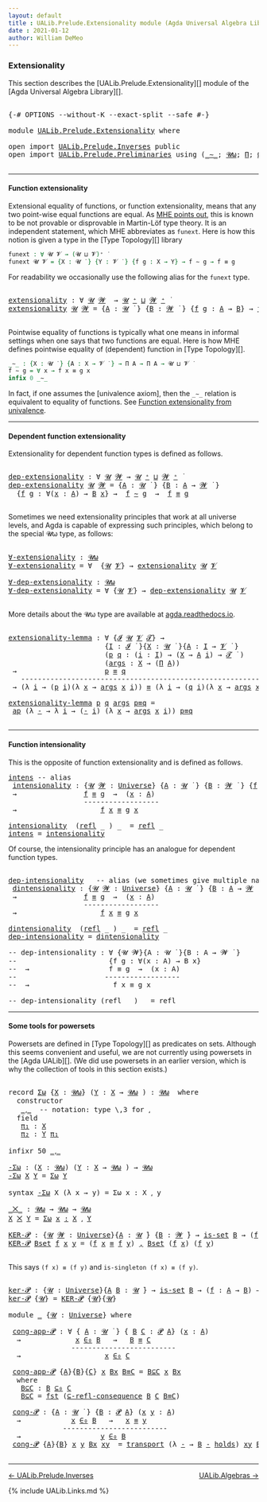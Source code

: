 ```yaml
---
layout: default
title : UALib.Prelude.Extensionality module (Agda Universal Algebra Library)
date : 2021-01-12
author: William DeMeo
---
```


<!--
FILE: Extensionality.lagda
AUTHOR: William DeMeo
DATE: 30 Jun 2020
UPDATED: 12 Jan 2021
REF: Parts of this file are based on the HoTT/UF course notes by Martin Hötzel Escardo (MHE).
SEE: https://www.cs.bham.ac.uk/~mhe/HoTT-UF-in-Agda-Lecture-Notes/
     Below, MHE = Martin Hötzel Escardo.
-->


### <a id="extensionality">Extensionality</a>

This section describes the [UALib.Prelude.Extensionality][] module of the [Agda Universal Algebra Library][].

<pre class="Agda">

<a id="616" class="Symbol">{-#</a> <a id="620" class="Keyword">OPTIONS</a> <a id="628" class="Pragma">--without-K</a> <a id="640" class="Pragma">--exact-split</a> <a id="654" class="Pragma">--safe</a> <a id="661" class="Symbol">#-}</a>

<a id="666" class="Keyword">module</a> <a id="673" href="UALib.Prelude.Extensionality.html" class="Module">UALib.Prelude.Extensionality</a> <a id="702" class="Keyword">where</a>

<a id="709" class="Keyword">open</a> <a id="714" class="Keyword">import</a> <a id="721" href="UALib.Prelude.Inverses.html" class="Module">UALib.Prelude.Inverses</a> <a id="744" class="Keyword">public</a>
<a id="751" class="Keyword">open</a> <a id="756" class="Keyword">import</a> <a id="763" href="UALib.Prelude.Preliminaries.html" class="Module">UALib.Prelude.Preliminaries</a> <a id="791" class="Keyword">using</a> <a id="797" class="Symbol">(</a><a id="798" href="MGS-MLTT.html#6747" class="Function Operator">_∼_</a><a id="801" class="Symbol">;</a> <a id="803" href="universes.html#580" class="Primitive">𝓤ω</a><a id="805" class="Symbol">;</a> <a id="807" href="MGS-MLTT.html#3562" class="Function">Π</a><a id="808" class="Symbol">;</a> <a id="810" href="MGS-Powerset.html#2893" class="Function">Ω</a><a id="811" class="Symbol">;</a> <a id="813" href="MGS-Powerset.html#4551" class="Function">𝓟</a><a id="814" class="Symbol">;</a> <a id="816" href="MGS-Powerset.html#5497" class="Function">⊆-refl-consequence</a><a id="834" class="Symbol">;</a> <a id="836" href="UALib.Prelude.Preliminaries.html#6372" class="Function Operator">_∈₀_</a><a id="840" class="Symbol">;</a> <a id="842" href="UALib.Prelude.Preliminaries.html#6385" class="Function Operator">_⊆₀_</a><a id="846" class="Symbol">;</a> <a id="848" href="MGS-Powerset.html#2957" class="Function Operator">_holds</a><a id="854" class="Symbol">)</a> <a id="856" class="Keyword">public</a>

</pre>

-------------------------------------------

#### <a id="function-extensionality">Function extensionality</a>

Extensional equality of functions, or function extensionality, means that any two point-wise equal functions are equal. As [MHE points out](https://www.cs.bham.ac.uk/~mhe/HoTT-UF-in-Agda-Lecture-Notes/HoTT-UF-Agda.html#funextfromua), this is known to be not provable or disprovable in Martin-Löf type theory. It is an independent statement, which MHE abbreviates as `funext`.  Here is how this notion is given a type in the [Type Topology][] library

```agda
funext : ∀ 𝓤 𝓥 → (𝓤 ⊔ 𝓥)⁺ ̇
funext 𝓤 𝓥 = {X : 𝓤 ̇ } {Y : 𝓥 ̇ } {f g : X → Y} → f ∼ g → f ≡ g
```

For readability we occasionally use the following alias for the `funext` type.

<pre class="Agda">

<a id="extensionality"></a><a id="1638" href="UALib.Prelude.Extensionality.html#1638" class="Function">extensionality</a> <a id="1653" class="Symbol">:</a> <a id="1655" class="Symbol">∀</a> <a id="1657" href="UALib.Prelude.Extensionality.html#1657" class="Bound">𝓤</a> <a id="1659" href="UALib.Prelude.Extensionality.html#1659" class="Bound">𝓦</a>  <a id="1662" class="Symbol">→</a> <a id="1664" href="UALib.Prelude.Extensionality.html#1657" class="Bound">𝓤</a> <a id="1666" href="universes.html#527" class="Primitive Operator">⁺</a> <a id="1668" href="Agda.Primitive.html#636" class="Primitive Operator">⊔</a> <a id="1670" href="UALib.Prelude.Extensionality.html#1659" class="Bound">𝓦</a> <a id="1672" href="universes.html#527" class="Primitive Operator">⁺</a> <a id="1674" href="universes.html#758" class="Function Operator">̇</a>
<a id="1676" href="UALib.Prelude.Extensionality.html#1638" class="Function">extensionality</a> <a id="1691" href="UALib.Prelude.Extensionality.html#1691" class="Bound">𝓤</a> <a id="1693" href="UALib.Prelude.Extensionality.html#1693" class="Bound">𝓦</a> <a id="1695" class="Symbol">=</a> <a id="1697" class="Symbol">{</a><a id="1698" href="UALib.Prelude.Extensionality.html#1698" class="Bound">A</a> <a id="1700" class="Symbol">:</a> <a id="1702" href="UALib.Prelude.Extensionality.html#1691" class="Bound">𝓤</a> <a id="1704" href="universes.html#758" class="Function Operator">̇</a> <a id="1706" class="Symbol">}</a> <a id="1708" class="Symbol">{</a><a id="1709" href="UALib.Prelude.Extensionality.html#1709" class="Bound">B</a> <a id="1711" class="Symbol">:</a> <a id="1713" href="UALib.Prelude.Extensionality.html#1693" class="Bound">𝓦</a> <a id="1715" href="universes.html#758" class="Function Operator">̇</a> <a id="1717" class="Symbol">}</a> <a id="1719" class="Symbol">{</a><a id="1720" href="UALib.Prelude.Extensionality.html#1720" class="Bound">f</a> <a id="1722" href="UALib.Prelude.Extensionality.html#1722" class="Bound">g</a> <a id="1724" class="Symbol">:</a> <a id="1726" href="UALib.Prelude.Extensionality.html#1698" class="Bound">A</a> <a id="1728" class="Symbol">→</a> <a id="1730" href="UALib.Prelude.Extensionality.html#1709" class="Bound">B</a><a id="1731" class="Symbol">}</a> <a id="1733" class="Symbol">→</a> <a id="1735" href="UALib.Prelude.Extensionality.html#1720" class="Bound">f</a> <a id="1737" href="MGS-MLTT.html#6747" class="Function Operator">∼</a> <a id="1739" href="UALib.Prelude.Extensionality.html#1722" class="Bound">g</a> <a id="1741" class="Symbol">→</a> <a id="1743" href="UALib.Prelude.Extensionality.html#1720" class="Bound">f</a> <a id="1745" href="UALib.Prelude.Preliminaries.html#5654" class="Datatype Operator">≡</a> <a id="1747" href="UALib.Prelude.Extensionality.html#1722" class="Bound">g</a>

</pre>

Pointwise equality of functions is typically what one means in informal settings when one says that two functions are equal.  Here is how MHE defines pointwise equality of (dependent) function in [Type Topology][].

```agda
_∼_ : {X : 𝓤 ̇ } {A : X → 𝓥 ̇ } → Π A → Π A → 𝓤 ⊔ 𝓥 ̇
f ∼ g = ∀ x → f x ≡ g x
infix 0 _∼_
```

In fact, if one assumes the [univalence axiom], then the `_∼_` relation is equivalent to equality of functions.  See [Function extensionality from univalence](https://www.cs.bham.ac.uk/~mhe/HoTT-UF-in-Agda-Lecture-Notes/HoTT-UF-Agda.html#funextfromua).

----------------------------------

#### <a id="dependent-function-extensionality">Dependent function extensionality</a>

Extensionality for dependent function types is defined as follows.

<pre class="Agda">

<a id="dep-extensionality"></a><a id="2539" href="UALib.Prelude.Extensionality.html#2539" class="Function">dep-extensionality</a> <a id="2558" class="Symbol">:</a> <a id="2560" class="Symbol">∀</a> <a id="2562" href="UALib.Prelude.Extensionality.html#2562" class="Bound">𝓤</a> <a id="2564" href="UALib.Prelude.Extensionality.html#2564" class="Bound">𝓦</a> <a id="2566" class="Symbol">→</a> <a id="2568" href="UALib.Prelude.Extensionality.html#2562" class="Bound">𝓤</a> <a id="2570" href="universes.html#527" class="Primitive Operator">⁺</a> <a id="2572" href="Agda.Primitive.html#636" class="Primitive Operator">⊔</a> <a id="2574" href="UALib.Prelude.Extensionality.html#2564" class="Bound">𝓦</a> <a id="2576" href="universes.html#527" class="Primitive Operator">⁺</a> <a id="2578" href="universes.html#758" class="Function Operator">̇</a>
<a id="2580" href="UALib.Prelude.Extensionality.html#2539" class="Function">dep-extensionality</a> <a id="2599" href="UALib.Prelude.Extensionality.html#2599" class="Bound">𝓤</a> <a id="2601" href="UALib.Prelude.Extensionality.html#2601" class="Bound">𝓦</a> <a id="2603" class="Symbol">=</a> <a id="2605" class="Symbol">{</a><a id="2606" href="UALib.Prelude.Extensionality.html#2606" class="Bound">A</a> <a id="2608" class="Symbol">:</a> <a id="2610" href="UALib.Prelude.Extensionality.html#2599" class="Bound">𝓤</a> <a id="2612" href="universes.html#758" class="Function Operator">̇</a> <a id="2614" class="Symbol">}</a> <a id="2616" class="Symbol">{</a><a id="2617" href="UALib.Prelude.Extensionality.html#2617" class="Bound">B</a> <a id="2619" class="Symbol">:</a> <a id="2621" href="UALib.Prelude.Extensionality.html#2606" class="Bound">A</a> <a id="2623" class="Symbol">→</a> <a id="2625" href="UALib.Prelude.Extensionality.html#2601" class="Bound">𝓦</a> <a id="2627" href="universes.html#758" class="Function Operator">̇</a> <a id="2629" class="Symbol">}</a>
  <a id="2633" class="Symbol">{</a><a id="2634" href="UALib.Prelude.Extensionality.html#2634" class="Bound">f</a> <a id="2636" href="UALib.Prelude.Extensionality.html#2636" class="Bound">g</a> <a id="2638" class="Symbol">:</a> <a id="2640" class="Symbol">∀(</a><a id="2642" href="UALib.Prelude.Extensionality.html#2642" class="Bound">x</a> <a id="2644" class="Symbol">:</a> <a id="2646" href="UALib.Prelude.Extensionality.html#2606" class="Bound">A</a><a id="2647" class="Symbol">)</a> <a id="2649" class="Symbol">→</a> <a id="2651" href="UALib.Prelude.Extensionality.html#2617" class="Bound">B</a> <a id="2653" href="UALib.Prelude.Extensionality.html#2642" class="Bound">x</a><a id="2654" class="Symbol">}</a> <a id="2656" class="Symbol">→</a>  <a id="2659" href="UALib.Prelude.Extensionality.html#2634" class="Bound">f</a> <a id="2661" href="MGS-MLTT.html#6747" class="Function Operator">∼</a> <a id="2663" href="UALib.Prelude.Extensionality.html#2636" class="Bound">g</a>  <a id="2666" class="Symbol">→</a>  <a id="2669" href="UALib.Prelude.Extensionality.html#2634" class="Bound">f</a> <a id="2671" href="UALib.Prelude.Preliminaries.html#5654" class="Datatype Operator">≡</a> <a id="2673" href="UALib.Prelude.Extensionality.html#2636" class="Bound">g</a>

</pre>

Sometimes we need extensionality principles that work at all universe levels, and Agda is capable of expressing such principles, which belong to the special 𝓤ω type, as follows:

<pre class="Agda">

<a id="∀-extensionality"></a><a id="2881" href="UALib.Prelude.Extensionality.html#2881" class="Function">∀-extensionality</a> <a id="2898" class="Symbol">:</a> <a id="2900" href="universes.html#580" class="Primitive">𝓤ω</a>
<a id="2903" href="UALib.Prelude.Extensionality.html#2881" class="Function">∀-extensionality</a> <a id="2920" class="Symbol">=</a> <a id="2922" class="Symbol">∀</a>  <a id="2925" class="Symbol">{</a><a id="2926" href="UALib.Prelude.Extensionality.html#2926" class="Bound">𝓤</a> <a id="2928" href="UALib.Prelude.Extensionality.html#2928" class="Bound">𝓥</a><a id="2929" class="Symbol">}</a> <a id="2931" class="Symbol">→</a> <a id="2933" href="UALib.Prelude.Extensionality.html#1638" class="Function">extensionality</a> <a id="2948" href="UALib.Prelude.Extensionality.html#2926" class="Bound">𝓤</a> <a id="2950" href="UALib.Prelude.Extensionality.html#2928" class="Bound">𝓥</a>

<a id="∀-dep-extensionality"></a><a id="2953" href="UALib.Prelude.Extensionality.html#2953" class="Function">∀-dep-extensionality</a> <a id="2974" class="Symbol">:</a> <a id="2976" href="universes.html#580" class="Primitive">𝓤ω</a>
<a id="2979" href="UALib.Prelude.Extensionality.html#2953" class="Function">∀-dep-extensionality</a> <a id="3000" class="Symbol">=</a> <a id="3002" class="Symbol">∀</a> <a id="3004" class="Symbol">{</a><a id="3005" href="UALib.Prelude.Extensionality.html#3005" class="Bound">𝓤</a> <a id="3007" href="UALib.Prelude.Extensionality.html#3007" class="Bound">𝓥</a><a id="3008" class="Symbol">}</a> <a id="3010" class="Symbol">→</a> <a id="3012" href="UALib.Prelude.Extensionality.html#2539" class="Function">dep-extensionality</a> <a id="3031" href="UALib.Prelude.Extensionality.html#3005" class="Bound">𝓤</a> <a id="3033" href="UALib.Prelude.Extensionality.html#3007" class="Bound">𝓥</a>

</pre>

More details about the 𝓤ω type are available at [agda.readthedocs.io](https://agda.readthedocs.io/en/latest/language/universe-levels.html#expressions-of-kind-set).


<pre class="Agda">

<a id="extensionality-lemma"></a><a id="3228" href="UALib.Prelude.Extensionality.html#3228" class="Function">extensionality-lemma</a> <a id="3249" class="Symbol">:</a> <a id="3251" class="Symbol">∀</a> <a id="3253" class="Symbol">{</a><a id="3254" href="UALib.Prelude.Extensionality.html#3254" class="Bound">𝓘</a> <a id="3256" href="UALib.Prelude.Extensionality.html#3256" class="Bound">𝓤</a> <a id="3258" href="UALib.Prelude.Extensionality.html#3258" class="Bound">𝓥</a> <a id="3260" href="UALib.Prelude.Extensionality.html#3260" class="Bound">𝓣</a><a id="3261" class="Symbol">}</a> <a id="3263" class="Symbol">→</a>
                       <a id="3288" class="Symbol">{</a><a id="3289" href="UALib.Prelude.Extensionality.html#3289" class="Bound">I</a> <a id="3291" class="Symbol">:</a> <a id="3293" href="UALib.Prelude.Extensionality.html#3254" class="Bound">𝓘</a> <a id="3295" href="universes.html#758" class="Function Operator">̇</a> <a id="3297" class="Symbol">}{</a><a id="3299" href="UALib.Prelude.Extensionality.html#3299" class="Bound">X</a> <a id="3301" class="Symbol">:</a> <a id="3303" href="UALib.Prelude.Extensionality.html#3256" class="Bound">𝓤</a> <a id="3305" href="universes.html#758" class="Function Operator">̇</a> <a id="3307" class="Symbol">}{</a><a id="3309" href="UALib.Prelude.Extensionality.html#3309" class="Bound">A</a> <a id="3311" class="Symbol">:</a> <a id="3313" href="UALib.Prelude.Extensionality.html#3289" class="Bound">I</a> <a id="3315" class="Symbol">→</a> <a id="3317" href="UALib.Prelude.Extensionality.html#3258" class="Bound">𝓥</a> <a id="3319" href="universes.html#758" class="Function Operator">̇</a> <a id="3321" class="Symbol">}</a>
                       <a id="3346" class="Symbol">(</a><a id="3347" href="UALib.Prelude.Extensionality.html#3347" class="Bound">p</a> <a id="3349" href="UALib.Prelude.Extensionality.html#3349" class="Bound">q</a> <a id="3351" class="Symbol">:</a> <a id="3353" class="Symbol">(</a><a id="3354" href="UALib.Prelude.Extensionality.html#3354" class="Bound">i</a> <a id="3356" class="Symbol">:</a> <a id="3358" href="UALib.Prelude.Extensionality.html#3289" class="Bound">I</a><a id="3359" class="Symbol">)</a> <a id="3361" class="Symbol">→</a> <a id="3363" class="Symbol">(</a><a id="3364" href="UALib.Prelude.Extensionality.html#3299" class="Bound">X</a> <a id="3366" class="Symbol">→</a> <a id="3368" href="UALib.Prelude.Extensionality.html#3309" class="Bound">A</a> <a id="3370" href="UALib.Prelude.Extensionality.html#3354" class="Bound">i</a><a id="3371" class="Symbol">)</a> <a id="3373" class="Symbol">→</a> <a id="3375" href="UALib.Prelude.Extensionality.html#3260" class="Bound">𝓣</a> <a id="3377" href="universes.html#758" class="Function Operator">̇</a> <a id="3379" class="Symbol">)</a>
                       <a id="3404" class="Symbol">(</a><a id="3405" href="UALib.Prelude.Extensionality.html#3405" class="Bound">args</a> <a id="3410" class="Symbol">:</a> <a id="3412" href="UALib.Prelude.Extensionality.html#3299" class="Bound">X</a> <a id="3414" class="Symbol">→</a> <a id="3416" class="Symbol">(</a><a id="3417" href="MGS-MLTT.html#3562" class="Function">Π</a> <a id="3419" href="UALib.Prelude.Extensionality.html#3309" class="Bound">A</a><a id="3420" class="Symbol">))</a>
 <a id="3424" class="Symbol">→</a>                     <a id="3446" href="UALib.Prelude.Extensionality.html#3347" class="Bound">p</a> <a id="3448" href="UALib.Prelude.Preliminaries.html#5654" class="Datatype Operator">≡</a> <a id="3450" href="UALib.Prelude.Extensionality.html#3349" class="Bound">q</a>
   <a id="3455" class="Comment">-------------------------------------------------------------</a>
 <a id="3518" class="Symbol">→</a> <a id="3520" class="Symbol">(λ</a> <a id="3523" href="UALib.Prelude.Extensionality.html#3523" class="Bound">i</a> <a id="3525" class="Symbol">→</a> <a id="3527" class="Symbol">(</a><a id="3528" href="UALib.Prelude.Extensionality.html#3347" class="Bound">p</a> <a id="3530" href="UALib.Prelude.Extensionality.html#3523" class="Bound">i</a><a id="3531" class="Symbol">)(λ</a> <a id="3535" href="UALib.Prelude.Extensionality.html#3535" class="Bound">x</a> <a id="3537" class="Symbol">→</a> <a id="3539" href="UALib.Prelude.Extensionality.html#3405" class="Bound">args</a> <a id="3544" href="UALib.Prelude.Extensionality.html#3535" class="Bound">x</a> <a id="3546" href="UALib.Prelude.Extensionality.html#3523" class="Bound">i</a><a id="3547" class="Symbol">))</a> <a id="3550" href="UALib.Prelude.Preliminaries.html#5654" class="Datatype Operator">≡</a> <a id="3552" class="Symbol">(λ</a> <a id="3555" href="UALib.Prelude.Extensionality.html#3555" class="Bound">i</a> <a id="3557" class="Symbol">→</a> <a id="3559" class="Symbol">(</a><a id="3560" href="UALib.Prelude.Extensionality.html#3349" class="Bound">q</a> <a id="3562" href="UALib.Prelude.Extensionality.html#3555" class="Bound">i</a><a id="3563" class="Symbol">)(λ</a> <a id="3567" href="UALib.Prelude.Extensionality.html#3567" class="Bound">x</a> <a id="3569" class="Symbol">→</a> <a id="3571" href="UALib.Prelude.Extensionality.html#3405" class="Bound">args</a> <a id="3576" href="UALib.Prelude.Extensionality.html#3567" class="Bound">x</a> <a id="3578" href="UALib.Prelude.Extensionality.html#3555" class="Bound">i</a><a id="3579" class="Symbol">))</a>

<a id="3583" href="UALib.Prelude.Extensionality.html#3228" class="Function">extensionality-lemma</a> <a id="3604" href="UALib.Prelude.Extensionality.html#3604" class="Bound">p</a> <a id="3606" href="UALib.Prelude.Extensionality.html#3606" class="Bound">q</a> <a id="3608" href="UALib.Prelude.Extensionality.html#3608" class="Bound">args</a> <a id="3613" href="UALib.Prelude.Extensionality.html#3613" class="Bound">p≡q</a> <a id="3617" class="Symbol">=</a>
 <a id="3620" href="MGS-MLTT.html#6613" class="Function">ap</a> <a id="3623" class="Symbol">(λ</a> <a id="3626" href="UALib.Prelude.Extensionality.html#3626" class="Bound">-</a> <a id="3628" class="Symbol">→</a> <a id="3630" class="Symbol">λ</a> <a id="3632" href="UALib.Prelude.Extensionality.html#3632" class="Bound">i</a> <a id="3634" class="Symbol">→</a> <a id="3636" class="Symbol">(</a><a id="3637" href="UALib.Prelude.Extensionality.html#3626" class="Bound">-</a> <a id="3639" href="UALib.Prelude.Extensionality.html#3632" class="Bound">i</a><a id="3640" class="Symbol">)</a> <a id="3642" class="Symbol">(λ</a> <a id="3645" href="UALib.Prelude.Extensionality.html#3645" class="Bound">x</a> <a id="3647" class="Symbol">→</a> <a id="3649" href="UALib.Prelude.Extensionality.html#3608" class="Bound">args</a> <a id="3654" href="UALib.Prelude.Extensionality.html#3645" class="Bound">x</a> <a id="3656" href="UALib.Prelude.Extensionality.html#3632" class="Bound">i</a><a id="3657" class="Symbol">))</a> <a id="3660" href="UALib.Prelude.Extensionality.html#3613" class="Bound">p≡q</a>

</pre>

------------------------------------------

#### <a id="function-intensionality">Function intensionality</a>

This is the opposite of function extensionality and is defined as follows.

<pre class="Agda">
<a id="intens"></a><a id="3876" href="UALib.Prelude.Extensionality.html#3876" class="Function">intens</a> <a id="3883" class="Comment">-- alias</a>
 <a id="intensionality"></a><a id="3893" href="UALib.Prelude.Extensionality.html#3893" class="Function">intensionality</a> <a id="3908" class="Symbol">:</a> <a id="3910" class="Symbol">{</a><a id="3911" href="UALib.Prelude.Extensionality.html#3911" class="Bound">𝓤</a> <a id="3913" href="UALib.Prelude.Extensionality.html#3913" class="Bound">𝓦</a> <a id="3915" class="Symbol">:</a> <a id="3917" href="universes.html#551" class="Postulate">Universe</a><a id="3925" class="Symbol">}</a> <a id="3927" class="Symbol">{</a><a id="3928" href="UALib.Prelude.Extensionality.html#3928" class="Bound">A</a> <a id="3930" class="Symbol">:</a> <a id="3932" href="UALib.Prelude.Extensionality.html#3911" class="Bound">𝓤</a> <a id="3934" href="universes.html#758" class="Function Operator">̇</a> <a id="3936" class="Symbol">}</a> <a id="3938" class="Symbol">{</a><a id="3939" href="UALib.Prelude.Extensionality.html#3939" class="Bound">B</a> <a id="3941" class="Symbol">:</a> <a id="3943" href="UALib.Prelude.Extensionality.html#3913" class="Bound">𝓦</a> <a id="3945" href="universes.html#758" class="Function Operator">̇</a> <a id="3947" class="Symbol">}</a> <a id="3949" class="Symbol">{</a><a id="3950" href="UALib.Prelude.Extensionality.html#3950" class="Bound">f</a> <a id="3952" href="UALib.Prelude.Extensionality.html#3952" class="Bound">g</a> <a id="3954" class="Symbol">:</a> <a id="3956" href="UALib.Prelude.Extensionality.html#3928" class="Bound">A</a> <a id="3958" class="Symbol">→</a> <a id="3960" href="UALib.Prelude.Extensionality.html#3939" class="Bound">B</a><a id="3961" class="Symbol">}</a>
 <a id="3964" class="Symbol">→</a>                <a id="3981" href="UALib.Prelude.Extensionality.html#3950" class="Bound">f</a> <a id="3983" href="UALib.Prelude.Preliminaries.html#5654" class="Datatype Operator">≡</a> <a id="3985" href="UALib.Prelude.Extensionality.html#3952" class="Bound">g</a>  <a id="3988" class="Symbol">→</a>  <a id="3991" class="Symbol">(</a><a id="3992" href="UALib.Prelude.Extensionality.html#3992" class="Bound">x</a> <a id="3994" class="Symbol">:</a> <a id="3996" href="UALib.Prelude.Extensionality.html#3928" class="Bound">A</a><a id="3997" class="Symbol">)</a>
                  <a id="4017" class="Comment">------------------</a>
 <a id="4037" class="Symbol">→</a>                    <a id="4058" href="UALib.Prelude.Extensionality.html#3950" class="Bound">f</a> <a id="4060" href="UALib.Prelude.Extensionality.html#3992" class="Bound">x</a> <a id="4062" href="UALib.Prelude.Preliminaries.html#5654" class="Datatype Operator">≡</a> <a id="4064" href="UALib.Prelude.Extensionality.html#3952" class="Bound">g</a> <a id="4066" href="UALib.Prelude.Extensionality.html#3992" class="Bound">x</a>

<a id="4069" href="UALib.Prelude.Extensionality.html#3893" class="Function">intensionality</a>  <a id="4085" class="Symbol">(</a><a id="4086" href="UALib.Prelude.Preliminaries.html#5690" class="InductiveConstructor">refl</a> <a id="4091" class="Symbol">_</a> <a id="4093" class="Symbol">)</a> <a id="4095" class="Symbol">_</a>  <a id="4098" class="Symbol">=</a> <a id="4100" href="UALib.Prelude.Preliminaries.html#5690" class="InductiveConstructor">refl</a> <a id="4105" class="Symbol">_</a>
<a id="4107" href="UALib.Prelude.Extensionality.html#3876" class="Function">intens</a> <a id="4114" class="Symbol">=</a> <a id="4116" href="UALib.Prelude.Extensionality.html#3893" class="Function">intensionality</a>
</pre>

Of course, the intensionality principle has an analogue for dependent function types.

<pre class="Agda">

<a id="dep-intensionality"></a><a id="4244" href="UALib.Prelude.Extensionality.html#4244" class="Function">dep-intensionality</a>   <a id="4265" class="Comment">-- alias (we sometimes give multiple names to the same function like this)</a>
 <a id="dintensionality"></a><a id="4341" href="UALib.Prelude.Extensionality.html#4341" class="Function">dintensionality</a> <a id="4357" class="Symbol">:</a> <a id="4359" class="Symbol">{</a><a id="4360" href="UALib.Prelude.Extensionality.html#4360" class="Bound">𝓤</a> <a id="4362" href="UALib.Prelude.Extensionality.html#4362" class="Bound">𝓦</a> <a id="4364" class="Symbol">:</a> <a id="4366" href="universes.html#551" class="Postulate">Universe</a><a id="4374" class="Symbol">}</a> <a id="4376" class="Symbol">{</a><a id="4377" href="UALib.Prelude.Extensionality.html#4377" class="Bound">A</a> <a id="4379" class="Symbol">:</a> <a id="4381" href="UALib.Prelude.Extensionality.html#4360" class="Bound">𝓤</a> <a id="4383" href="universes.html#758" class="Function Operator">̇</a> <a id="4385" class="Symbol">}</a> <a id="4387" class="Symbol">{</a><a id="4388" href="UALib.Prelude.Extensionality.html#4388" class="Bound">B</a> <a id="4390" class="Symbol">:</a> <a id="4392" href="UALib.Prelude.Extensionality.html#4377" class="Bound">A</a> <a id="4394" class="Symbol">→</a> <a id="4396" href="UALib.Prelude.Extensionality.html#4362" class="Bound">𝓦</a> <a id="4398" href="universes.html#758" class="Function Operator">̇</a> <a id="4400" class="Symbol">}</a> <a id="4402" class="Symbol">{</a><a id="4403" href="UALib.Prelude.Extensionality.html#4403" class="Bound">f</a> <a id="4405" href="UALib.Prelude.Extensionality.html#4405" class="Bound">g</a> <a id="4407" class="Symbol">:</a> <a id="4409" class="Symbol">(</a><a id="4410" href="UALib.Prelude.Extensionality.html#4410" class="Bound">x</a> <a id="4412" class="Symbol">:</a> <a id="4414" href="UALib.Prelude.Extensionality.html#4377" class="Bound">A</a><a id="4415" class="Symbol">)</a> <a id="4417" class="Symbol">→</a> <a id="4419" href="UALib.Prelude.Extensionality.html#4388" class="Bound">B</a> <a id="4421" href="UALib.Prelude.Extensionality.html#4410" class="Bound">x</a><a id="4422" class="Symbol">}</a>
 <a id="4425" class="Symbol">→</a>                <a id="4442" href="UALib.Prelude.Extensionality.html#4403" class="Bound">f</a> <a id="4444" href="UALib.Prelude.Preliminaries.html#5654" class="Datatype Operator">≡</a> <a id="4446" href="UALib.Prelude.Extensionality.html#4405" class="Bound">g</a>  <a id="4449" class="Symbol">→</a>  <a id="4452" class="Symbol">(</a><a id="4453" href="UALib.Prelude.Extensionality.html#4453" class="Bound">x</a> <a id="4455" class="Symbol">:</a> <a id="4457" href="UALib.Prelude.Extensionality.html#4377" class="Bound">A</a><a id="4458" class="Symbol">)</a>
                  <a id="4478" class="Comment">------------------</a>
 <a id="4498" class="Symbol">→</a>                    <a id="4519" href="UALib.Prelude.Extensionality.html#4403" class="Bound">f</a> <a id="4521" href="UALib.Prelude.Extensionality.html#4453" class="Bound">x</a> <a id="4523" href="UALib.Prelude.Preliminaries.html#5654" class="Datatype Operator">≡</a> <a id="4525" href="UALib.Prelude.Extensionality.html#4405" class="Bound">g</a> <a id="4527" href="UALib.Prelude.Extensionality.html#4453" class="Bound">x</a>

<a id="4530" href="UALib.Prelude.Extensionality.html#4341" class="Function">dintensionality</a>  <a id="4547" class="Symbol">(</a><a id="4548" href="UALib.Prelude.Preliminaries.html#5690" class="InductiveConstructor">refl</a> <a id="4553" class="Symbol">_</a> <a id="4555" class="Symbol">)</a> <a id="4557" class="Symbol">_</a>  <a id="4560" class="Symbol">=</a> <a id="4562" href="UALib.Prelude.Preliminaries.html#5690" class="InductiveConstructor">refl</a> <a id="4567" class="Symbol">_</a>
<a id="4569" href="UALib.Prelude.Extensionality.html#4244" class="Function">dep-intensionality</a> <a id="4588" class="Symbol">=</a> <a id="4590" href="UALib.Prelude.Extensionality.html#4341" class="Function">dintensionality</a>

<a id="4607" class="Comment">-- dep-intensionality : ∀ {𝓤 𝓦}{A : 𝓤 ̇ }{B : A → 𝓦 ̇ }</a>
<a id="4663" class="Comment">--                      {f g : ∀(x : A) → B x}</a>
<a id="4710" class="Comment">--  →                   f ≡ g  →  (x : A)</a>
<a id="4752" class="Comment">--                     ------------------</a>
<a id="4794" class="Comment">--  →                    f x ≡ g x</a>

<a id="4830" class="Comment">-- dep-intensionality (refl _ ) _ = refl _</a>
</pre>

---------------------------------------

#### <a id="some-tools-for-powersets">Some tools for powersets</a>

Powersets are defined in [Type Topology][] as predicates on sets.  Although this seems convenient and useful, we are not currently using powersets in the [Agda UALib][].  (We did use powersets in an earlier version, which is why the collection of tools in this section exists.)

<pre class="Agda">

<a id="5287" class="Keyword">record</a> <a id="Σω"></a><a id="5294" href="UALib.Prelude.Extensionality.html#5294" class="Record">Σω</a> <a id="5297" class="Symbol">{</a><a id="5298" href="UALib.Prelude.Extensionality.html#5298" class="Bound">X</a> <a id="5300" class="Symbol">:</a> <a id="5302" href="universes.html#580" class="Primitive">𝓤ω</a><a id="5304" class="Symbol">}</a> <a id="5306" class="Symbol">(</a><a id="5307" href="UALib.Prelude.Extensionality.html#5307" class="Bound">Y</a> <a id="5309" class="Symbol">:</a> <a id="5311" href="UALib.Prelude.Extensionality.html#5298" class="Bound">X</a> <a id="5313" class="Symbol">→</a> <a id="5315" href="universes.html#580" class="Primitive">𝓤ω</a> <a id="5318" class="Symbol">)</a> <a id="5320" class="Symbol">:</a> <a id="5322" href="universes.html#580" class="Primitive">𝓤ω</a>  <a id="5326" class="Keyword">where</a>
  <a id="5334" class="Keyword">constructor</a>
   <a id="_⸲_"></a><a id="5349" href="UALib.Prelude.Extensionality.html#5349" class="InductiveConstructor Operator">_⸲_</a>  <a id="5354" class="Comment">-- notation: type \,3 for ⸲</a>
  <a id="5384" class="Keyword">field</a>
   <a id="Σω.π₁"></a><a id="5393" href="UALib.Prelude.Extensionality.html#5393" class="Field">π₁</a> <a id="5396" class="Symbol">:</a> <a id="5398" href="UALib.Prelude.Extensionality.html#5298" class="Bound">X</a>
   <a id="Σω.π₂"></a><a id="5403" href="UALib.Prelude.Extensionality.html#5403" class="Field">π₂</a> <a id="5406" class="Symbol">:</a> <a id="5408" href="UALib.Prelude.Extensionality.html#5307" class="Bound">Y</a> <a id="5410" href="UALib.Prelude.Extensionality.html#5393" class="Field">π₁</a>

<a id="5414" class="Keyword">infixr</a> <a id="5421" class="Number">50</a> <a id="5424" href="UALib.Prelude.Extensionality.html#5349" class="InductiveConstructor Operator">_⸲_</a>

<a id="-Σω"></a><a id="5429" href="UALib.Prelude.Extensionality.html#5429" class="Function">-Σω</a> <a id="5433" class="Symbol">:</a> <a id="5435" class="Symbol">(</a><a id="5436" href="UALib.Prelude.Extensionality.html#5436" class="Bound">X</a> <a id="5438" class="Symbol">:</a> <a id="5440" href="universes.html#580" class="Primitive">𝓤ω</a><a id="5442" class="Symbol">)</a> <a id="5444" class="Symbol">(</a><a id="5445" href="UALib.Prelude.Extensionality.html#5445" class="Bound">Y</a> <a id="5447" class="Symbol">:</a> <a id="5449" href="UALib.Prelude.Extensionality.html#5436" class="Bound">X</a> <a id="5451" class="Symbol">→</a> <a id="5453" href="universes.html#580" class="Primitive">𝓤ω</a> <a id="5456" class="Symbol">)</a> <a id="5458" class="Symbol">→</a> <a id="5460" href="universes.html#580" class="Primitive">𝓤ω</a>
<a id="5463" href="UALib.Prelude.Extensionality.html#5429" class="Function">-Σω</a> <a id="5467" href="UALib.Prelude.Extensionality.html#5467" class="Bound">X</a> <a id="5469" href="UALib.Prelude.Extensionality.html#5469" class="Bound">Y</a> <a id="5471" class="Symbol">=</a> <a id="5473" href="UALib.Prelude.Extensionality.html#5294" class="Record">Σω</a> <a id="5476" href="UALib.Prelude.Extensionality.html#5469" class="Bound">Y</a>

<a id="5479" class="Keyword">syntax</a> <a id="5486" href="UALib.Prelude.Extensionality.html#5429" class="Function">-Σω</a> <a id="5490" class="Bound">X</a> <a id="5492" class="Symbol">(λ</a> <a id="5495" class="Bound">x</a> <a id="5497" class="Symbol">→</a> <a id="5499" class="Bound">y</a><a id="5500" class="Symbol">)</a> <a id="5502" class="Symbol">=</a> <a id="5504" class="Function">Σω</a> <a id="5507" class="Bound">x</a> <a id="5509" class="Function">꞉</a> <a id="5511" class="Bound">X</a> <a id="5513" class="Function">⸲</a> <a id="5515" class="Bound">y</a>

<a id="_⨉_"></a><a id="5518" href="UALib.Prelude.Extensionality.html#5518" class="Function Operator">_⨉_</a> <a id="5522" class="Symbol">:</a> <a id="5524" href="universes.html#580" class="Primitive">𝓤ω</a> <a id="5527" class="Symbol">→</a> <a id="5529" href="universes.html#580" class="Primitive">𝓤ω</a> <a id="5532" class="Symbol">→</a> <a id="5534" href="universes.html#580" class="Primitive">𝓤ω</a>
<a id="5537" href="UALib.Prelude.Extensionality.html#5537" class="Bound">X</a> <a id="5539" href="UALib.Prelude.Extensionality.html#5518" class="Function Operator">⨉</a> <a id="5541" href="UALib.Prelude.Extensionality.html#5541" class="Bound">Y</a> <a id="5543" class="Symbol">=</a> <a id="5545" href="UALib.Prelude.Extensionality.html#5429" class="Function">Σω</a> <a id="5548" href="UALib.Prelude.Extensionality.html#5548" class="Bound">x</a> <a id="5550" href="UALib.Prelude.Extensionality.html#5429" class="Function">꞉</a> <a id="5552" href="UALib.Prelude.Extensionality.html#5537" class="Bound">X</a> <a id="5554" href="UALib.Prelude.Extensionality.html#5429" class="Function">⸲</a> <a id="5556" href="UALib.Prelude.Extensionality.html#5541" class="Bound">Y</a>

<a id="KER-𝓟"></a><a id="5559" href="UALib.Prelude.Extensionality.html#5559" class="Function">KER-𝓟</a> <a id="5565" class="Symbol">:</a> <a id="5567" class="Symbol">{</a><a id="5568" href="UALib.Prelude.Extensionality.html#5568" class="Bound">𝓤</a> <a id="5570" href="UALib.Prelude.Extensionality.html#5570" class="Bound">𝓦</a> <a id="5572" class="Symbol">:</a> <a id="5574" href="universes.html#551" class="Postulate">Universe</a><a id="5582" class="Symbol">}{</a><a id="5584" href="UALib.Prelude.Extensionality.html#5584" class="Bound">A</a> <a id="5586" class="Symbol">:</a> <a id="5588" href="UALib.Prelude.Extensionality.html#5568" class="Bound">𝓤</a> <a id="5590" href="universes.html#758" class="Function Operator">̇</a><a id="5591" class="Symbol">}</a> <a id="5593" class="Symbol">{</a><a id="5594" href="UALib.Prelude.Extensionality.html#5594" class="Bound">B</a> <a id="5596" class="Symbol">:</a> <a id="5598" href="UALib.Prelude.Extensionality.html#5570" class="Bound">𝓦</a> <a id="5600" href="universes.html#758" class="Function Operator">̇</a><a id="5601" class="Symbol">}</a> <a id="5603" class="Symbol">→</a> <a id="5605" href="MGS-Basic-UF.html#1929" class="Function">is-set</a> <a id="5612" href="UALib.Prelude.Extensionality.html#5594" class="Bound">B</a> <a id="5614" class="Symbol">→</a> <a id="5616" class="Symbol">(</a><a id="5617" href="UALib.Prelude.Extensionality.html#5617" class="Bound">f</a> <a id="5619" class="Symbol">:</a> <a id="5621" href="UALib.Prelude.Extensionality.html#5584" class="Bound">A</a> <a id="5623" class="Symbol">→</a> <a id="5625" href="UALib.Prelude.Extensionality.html#5594" class="Bound">B</a><a id="5626" class="Symbol">)</a> <a id="5628" class="Symbol">→</a> <a id="5630" href="UALib.Prelude.Extensionality.html#5584" class="Bound">A</a> <a id="5632" class="Symbol">→</a> <a id="5634" href="UALib.Prelude.Extensionality.html#5584" class="Bound">A</a> <a id="5636" class="Symbol">→</a> <a id="5638" href="MGS-Powerset.html#2893" class="Function">Ω</a> <a id="5640" href="UALib.Prelude.Extensionality.html#5570" class="Bound">𝓦</a>
<a id="5642" href="UALib.Prelude.Extensionality.html#5559" class="Function">KER-𝓟</a> <a id="5648" href="UALib.Prelude.Extensionality.html#5648" class="Bound">Bset</a> <a id="5653" href="UALib.Prelude.Extensionality.html#5653" class="Bound">f</a> <a id="5655" href="UALib.Prelude.Extensionality.html#5655" class="Bound">x</a> <a id="5657" href="UALib.Prelude.Extensionality.html#5657" class="Bound">y</a> <a id="5659" class="Symbol">=</a> <a id="5661" class="Symbol">(</a><a id="5662" href="UALib.Prelude.Extensionality.html#5653" class="Bound">f</a> <a id="5664" href="UALib.Prelude.Extensionality.html#5655" class="Bound">x</a> <a id="5666" href="UALib.Prelude.Preliminaries.html#5654" class="Datatype Operator">≡</a> <a id="5668" href="UALib.Prelude.Extensionality.html#5653" class="Bound">f</a> <a id="5670" href="UALib.Prelude.Extensionality.html#5657" class="Bound">y</a><a id="5671" class="Symbol">)</a> <a id="5673" href="UALib.Prelude.Preliminaries.html#5763" class="InductiveConstructor Operator">,</a> <a id="5675" href="UALib.Prelude.Extensionality.html#5648" class="Bound">Bset</a> <a id="5680" class="Symbol">(</a><a id="5681" href="UALib.Prelude.Extensionality.html#5653" class="Bound">f</a> <a id="5683" href="UALib.Prelude.Extensionality.html#5655" class="Bound">x</a><a id="5684" class="Symbol">)</a> <a id="5686" class="Symbol">(</a><a id="5687" href="UALib.Prelude.Extensionality.html#5653" class="Bound">f</a> <a id="5689" href="UALib.Prelude.Extensionality.html#5657" class="Bound">y</a><a id="5690" class="Symbol">)</a>

</pre>

This says `(f x) ≡ (f y)` and `is-singleton (f x) ≡ (f y)`.


<pre class="Agda">

<a id="ker-𝓟"></a><a id="5781" href="UALib.Prelude.Extensionality.html#5781" class="Function">ker-𝓟</a> <a id="5787" class="Symbol">:</a> <a id="5789" class="Symbol">{</a><a id="5790" href="UALib.Prelude.Extensionality.html#5790" class="Bound">𝓤</a> <a id="5792" class="Symbol">:</a> <a id="5794" href="universes.html#551" class="Postulate">Universe</a><a id="5802" class="Symbol">}{</a><a id="5804" href="UALib.Prelude.Extensionality.html#5804" class="Bound">A</a> <a id="5806" href="UALib.Prelude.Extensionality.html#5806" class="Bound">B</a> <a id="5808" class="Symbol">:</a> <a id="5810" href="UALib.Prelude.Extensionality.html#5790" class="Bound">𝓤</a> <a id="5812" href="universes.html#758" class="Function Operator">̇</a><a id="5813" class="Symbol">}</a> <a id="5815" class="Symbol">→</a> <a id="5817" href="MGS-Basic-UF.html#1929" class="Function">is-set</a> <a id="5824" href="UALib.Prelude.Extensionality.html#5806" class="Bound">B</a> <a id="5826" class="Symbol">→</a> <a id="5828" class="Symbol">(</a><a id="5829" href="UALib.Prelude.Extensionality.html#5829" class="Bound">f</a> <a id="5831" class="Symbol">:</a> <a id="5833" href="UALib.Prelude.Extensionality.html#5804" class="Bound">A</a> <a id="5835" class="Symbol">→</a> <a id="5837" href="UALib.Prelude.Extensionality.html#5806" class="Bound">B</a><a id="5838" class="Symbol">)</a> <a id="5840" class="Symbol">→</a> <a id="5842" href="UALib.Prelude.Extensionality.html#5804" class="Bound">A</a> <a id="5844" class="Symbol">→</a> <a id="5846" href="MGS-Powerset.html#4551" class="Function">𝓟</a> <a id="5848" href="UALib.Prelude.Extensionality.html#5804" class="Bound">A</a>
<a id="5850" href="UALib.Prelude.Extensionality.html#5781" class="Function">ker-𝓟</a> <a id="5856" class="Symbol">{</a><a id="5857" href="UALib.Prelude.Extensionality.html#5857" class="Bound">𝓤</a><a id="5858" class="Symbol">}</a> <a id="5860" class="Symbol">=</a> <a id="5862" href="UALib.Prelude.Extensionality.html#5559" class="Function">KER-𝓟</a> <a id="5868" class="Symbol">{</a><a id="5869" href="UALib.Prelude.Extensionality.html#5857" class="Bound">𝓤</a><a id="5870" class="Symbol">}{</a><a id="5872" href="UALib.Prelude.Extensionality.html#5857" class="Bound">𝓤</a><a id="5873" class="Symbol">}</a>

<a id="5876" class="Keyword">module</a> <a id="5883" href="UALib.Prelude.Extensionality.html#5883" class="Module">_</a> <a id="5885" class="Symbol">{</a><a id="5886" href="UALib.Prelude.Extensionality.html#5886" class="Bound">𝓤</a> <a id="5888" class="Symbol">:</a> <a id="5890" href="universes.html#551" class="Postulate">Universe</a><a id="5898" class="Symbol">}</a> <a id="5900" class="Keyword">where</a>

 <a id="5908" href="UALib.Prelude.Extensionality.html#5908" class="Function">cong-app-𝓟</a> <a id="5919" class="Symbol">:</a> <a id="5921" class="Symbol">∀</a> <a id="5923" class="Symbol">{</a> <a id="5925" href="UALib.Prelude.Extensionality.html#5925" class="Bound">A</a> <a id="5927" class="Symbol">:</a> <a id="5929" href="UALib.Prelude.Extensionality.html#5886" class="Bound">𝓤</a> <a id="5931" href="universes.html#758" class="Function Operator">̇</a> <a id="5933" class="Symbol">}</a> <a id="5935" class="Symbol">{</a> <a id="5937" href="UALib.Prelude.Extensionality.html#5937" class="Bound">B</a> <a id="5939" href="UALib.Prelude.Extensionality.html#5939" class="Bound">C</a> <a id="5941" class="Symbol">:</a> <a id="5943" href="MGS-Powerset.html#4551" class="Function">𝓟</a> <a id="5945" href="UALib.Prelude.Extensionality.html#5925" class="Bound">A</a><a id="5946" class="Symbol">}</a> <a id="5948" class="Symbol">(</a><a id="5949" href="UALib.Prelude.Extensionality.html#5949" class="Bound">x</a> <a id="5951" class="Symbol">:</a> <a id="5953" href="UALib.Prelude.Extensionality.html#5925" class="Bound">A</a><a id="5954" class="Symbol">)</a>
  <a id="5958" class="Symbol">→</a>             <a id="5972" href="UALib.Prelude.Extensionality.html#5949" class="Bound">x</a> <a id="5974" href="UALib.Prelude.Preliminaries.html#6372" class="Function Operator">∈₀</a> <a id="5977" href="UALib.Prelude.Extensionality.html#5937" class="Bound">B</a>   <a id="5981" class="Symbol">→</a>   <a id="5985" href="UALib.Prelude.Extensionality.html#5937" class="Bound">B</a> <a id="5987" href="UALib.Prelude.Preliminaries.html#5654" class="Datatype Operator">≡</a> <a id="5989" href="UALib.Prelude.Extensionality.html#5939" class="Bound">C</a>
               <a id="6006" class="Comment">-------------------------</a>
  <a id="6034" class="Symbol">→</a>                    <a id="6055" href="UALib.Prelude.Extensionality.html#5949" class="Bound">x</a> <a id="6057" href="UALib.Prelude.Preliminaries.html#6372" class="Function Operator">∈₀</a> <a id="6060" href="UALib.Prelude.Extensionality.html#5939" class="Bound">C</a>

 <a id="6064" href="UALib.Prelude.Extensionality.html#5908" class="Function">cong-app-𝓟</a> <a id="6075" class="Symbol">{</a><a id="6076" href="UALib.Prelude.Extensionality.html#6076" class="Bound">A</a><a id="6077" class="Symbol">}{</a><a id="6079" href="UALib.Prelude.Extensionality.html#6079" class="Bound">B</a><a id="6080" class="Symbol">}{</a><a id="6082" href="UALib.Prelude.Extensionality.html#6082" class="Bound">C</a><a id="6083" class="Symbol">}</a> <a id="6085" href="UALib.Prelude.Extensionality.html#6085" class="Bound">x</a> <a id="6087" href="UALib.Prelude.Extensionality.html#6087" class="Bound">Bx</a> <a id="6090" href="UALib.Prelude.Extensionality.html#6090" class="Bound">B≡C</a> <a id="6094" class="Symbol">=</a> <a id="6096" href="UALib.Prelude.Extensionality.html#6116" class="Function">B⊆C</a> <a id="6100" href="UALib.Prelude.Extensionality.html#6085" class="Bound">x</a> <a id="6102" href="UALib.Prelude.Extensionality.html#6087" class="Bound">Bx</a>
  <a id="6107" class="Keyword">where</a>
   <a id="6116" href="UALib.Prelude.Extensionality.html#6116" class="Function">B⊆C</a> <a id="6120" class="Symbol">:</a> <a id="6122" href="UALib.Prelude.Extensionality.html#6079" class="Bound">B</a> <a id="6124" href="UALib.Prelude.Preliminaries.html#6385" class="Function Operator">⊆₀</a> <a id="6127" href="UALib.Prelude.Extensionality.html#6082" class="Bound">C</a>
   <a id="6132" href="UALib.Prelude.Extensionality.html#6116" class="Function">B⊆C</a> <a id="6136" class="Symbol">=</a> <a id="6138" href="UALib.Prelude.Preliminaries.html#10375" class="Function">fst</a> <a id="6142" class="Symbol">(</a><a id="6143" href="MGS-Powerset.html#5497" class="Function">⊆-refl-consequence</a> <a id="6162" href="UALib.Prelude.Extensionality.html#6079" class="Bound">B</a> <a id="6164" href="UALib.Prelude.Extensionality.html#6082" class="Bound">C</a> <a id="6166" href="UALib.Prelude.Extensionality.html#6090" class="Bound">B≡C</a><a id="6169" class="Symbol">)</a>

 <a id="6173" href="UALib.Prelude.Extensionality.html#6173" class="Function">cong-𝓟</a> <a id="6180" class="Symbol">:</a> <a id="6182" class="Symbol">{</a><a id="6183" href="UALib.Prelude.Extensionality.html#6183" class="Bound">A</a> <a id="6185" class="Symbol">:</a> <a id="6187" href="UALib.Prelude.Extensionality.html#5886" class="Bound">𝓤</a> <a id="6189" href="universes.html#758" class="Function Operator">̇</a> <a id="6191" class="Symbol">}</a> <a id="6193" class="Symbol">{</a><a id="6194" href="UALib.Prelude.Extensionality.html#6194" class="Bound">B</a> <a id="6196" class="Symbol">:</a> <a id="6198" href="MGS-Powerset.html#4551" class="Function">𝓟</a> <a id="6200" href="UALib.Prelude.Extensionality.html#6183" class="Bound">A</a><a id="6201" class="Symbol">}</a> <a id="6203" class="Symbol">(</a><a id="6204" href="UALib.Prelude.Extensionality.html#6204" class="Bound">x</a> <a id="6206" href="UALib.Prelude.Extensionality.html#6206" class="Bound">y</a> <a id="6208" class="Symbol">:</a> <a id="6210" href="UALib.Prelude.Extensionality.html#6183" class="Bound">A</a><a id="6211" class="Symbol">)</a>
  <a id="6215" class="Symbol">→</a>            <a id="6228" href="UALib.Prelude.Extensionality.html#6204" class="Bound">x</a> <a id="6230" href="UALib.Prelude.Preliminaries.html#6372" class="Function Operator">∈₀</a> <a id="6233" href="UALib.Prelude.Extensionality.html#6194" class="Bound">B</a>   <a id="6237" class="Symbol">→</a>   <a id="6241" href="UALib.Prelude.Extensionality.html#6204" class="Bound">x</a> <a id="6243" href="UALib.Prelude.Preliminaries.html#5654" class="Datatype Operator">≡</a> <a id="6245" href="UALib.Prelude.Extensionality.html#6206" class="Bound">y</a>
             <a id="6260" class="Comment">-------------------------</a>
  <a id="6288" class="Symbol">→</a>                   <a id="6308" href="UALib.Prelude.Extensionality.html#6206" class="Bound">y</a> <a id="6310" href="UALib.Prelude.Preliminaries.html#6372" class="Function Operator">∈₀</a> <a id="6313" href="UALib.Prelude.Extensionality.html#6194" class="Bound">B</a>
 <a id="6316" href="UALib.Prelude.Extensionality.html#6173" class="Function">cong-𝓟</a> <a id="6323" class="Symbol">{</a><a id="6324" href="UALib.Prelude.Extensionality.html#6324" class="Bound">A</a><a id="6325" class="Symbol">}{</a><a id="6327" href="UALib.Prelude.Extensionality.html#6327" class="Bound">B</a><a id="6328" class="Symbol">}</a> <a id="6330" href="UALib.Prelude.Extensionality.html#6330" class="Bound">x</a> <a id="6332" href="UALib.Prelude.Extensionality.html#6332" class="Bound">y</a> <a id="6334" href="UALib.Prelude.Extensionality.html#6334" class="Bound">Bx</a> <a id="6337" href="UALib.Prelude.Extensionality.html#6337" class="Bound">xy</a>  <a id="6341" class="Symbol">=</a> <a id="6343" href="MGS-MLTT.html#4946" class="Function">transport</a> <a id="6353" class="Symbol">(λ</a> <a id="6356" href="UALib.Prelude.Extensionality.html#6356" class="Bound">-</a> <a id="6358" class="Symbol">→</a> <a id="6360" href="UALib.Prelude.Extensionality.html#6327" class="Bound">B</a> <a id="6362" href="UALib.Prelude.Extensionality.html#6356" class="Bound">-</a> <a id="6364" href="MGS-Powerset.html#2957" class="Function Operator">holds</a><a id="6369" class="Symbol">)</a> <a id="6371" href="UALib.Prelude.Extensionality.html#6337" class="Bound">xy</a> <a id="6374" href="UALib.Prelude.Extensionality.html#6334" class="Bound">Bx</a>

</pre>

-------------------------------------

[← UALib.Prelude.Inverses](UALib.Prelude.Inverses.html)
<span style="float:right;">[UALib.Algebras →](UALib.Algebras.html)</span>

{% include UALib.Links.md %}
